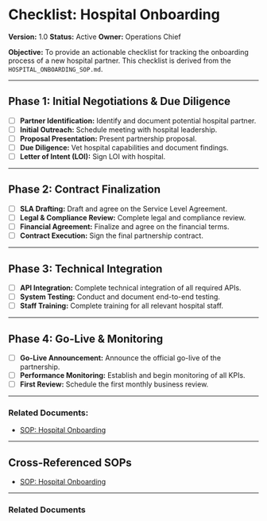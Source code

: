 # Checklist: Hospital Onboarding

**Version:** 1.0
**Status:** Active
**Owner:** Operations Chief

**Objective:** To provide an actionable checklist for tracking the onboarding process of a new hospital partner. This checklist is derived from the `HOSPITAL_ONBOARDING_SOP.md`.

---

## Phase 1: Initial Negotiations & Due Diligence

- [ ] **Partner Identification:** Identify and document potential hospital partner.
- [ ] **Initial Outreach:** Schedule meeting with hospital leadership.
- [ ] **Proposal Presentation:** Present partnership proposal.
- [ ] **Due Diligence:** Vet hospital capabilities and document findings.
- [ ] **Letter of Intent (LOI):** Sign LOI with hospital.

---

## Phase 2: Contract Finalization

- [ ] **SLA Drafting:** Draft and agree on the Service Level Agreement.
- [ ] **Legal & Compliance Review:** Complete legal and compliance review.
- [ ] **Financial Agreement:** Finalize and agree on the financial terms.
- [ ] **Contract Execution:** Sign the final partnership contract.

---

## Phase 3: Technical Integration

- [ ] **API Integration:** Complete technical integration of all required APIs.
- [ ] **System Testing:** Conduct and document end-to-end testing.
- [ ] **Staff Training:** Complete training for all relevant hospital staff.

---

## Phase 4: Go-Live & Monitoring

- [ ] **Go-Live Announcement:** Announce the official go-live of the partnership.
- [ ] **Performance Monitoring:** Establish and begin monitoring of all KPIs.
- [ ] **First Review:** Schedule the first monthly business review.

---

### Related Documents:

*   [SOP: Hospital Onboarding](/Users/gokulnair/senior-care-startup/ai-ecosystem/obsidian-vault/06_SOPs/HOSPITAL_ONBOARDING_SOP.md)

---

## Cross-Referenced SOPs

*   [SOP: Hospital Onboarding](/Users/gokulnair/senior-care-startup/ai-ecosystem/obsidian-vault/06_SOPs/HOSPITAL_ONBOARDING_SOP.md)

---

### Related Documents

